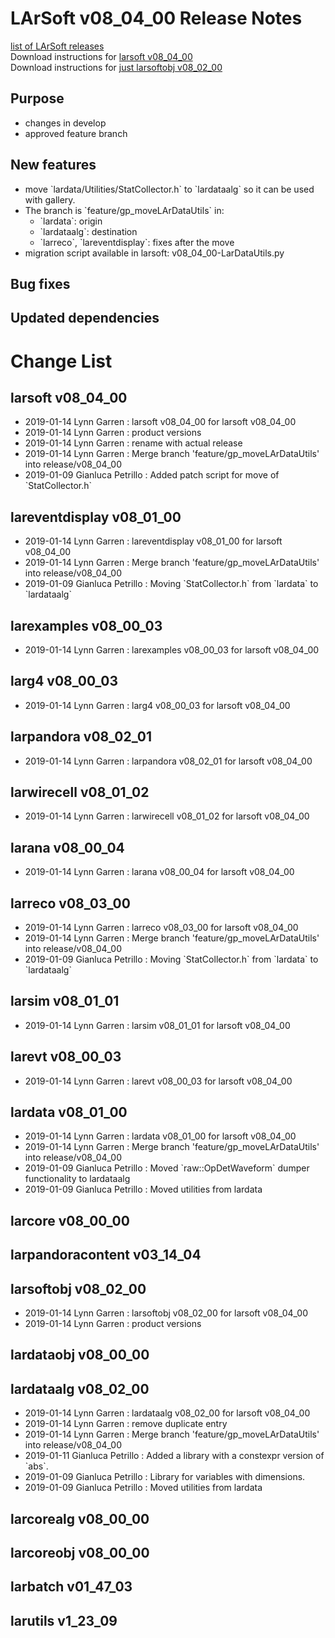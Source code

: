# LArSoft v08_04_00 Release Notes



[list of LArSoft releases](LArSoft_release_list)  
Download instructions for [larsoft v08_04_00](http://scisoft.fnal.gov/scisoft/bundles/larsoft/v08_04_00/larsoft-v08_04_00.html)  
Download instructions for [just larsoftobj v08_02_00](http://scisoft.fnal.gov/scisoft/bundles/larsoftobj/v08_02_00/larsoftobj-v08_02_00.html)

## Purpose

-   changes in develop
-   approved feature branch

## New features

-   move \`lardata/Utilities/StatCollector.h\` to \`lardataalg\` so it can be used with gallery.
-   The branch is \`feature/gp_moveLArDataUtils\` in:
    -   \`lardata\`: origin
    -   \`lardataalg\`: destination
    -   \`larreco\`, \`lareventdisplay\`: fixes after the move
-   migration script available in larsoft: v08_04_00-LarDataUtils.py

## Bug fixes

## Updated dependencies

# Change List

## larsoft v08_04_00

-   2019-01-14 Lynn Garren : larsoft v08_04_00 for larsoft v08_04_00
-   2019-01-14 Lynn Garren : product versions
-   2019-01-14 Lynn Garren : rename with actual release
-   2019-01-14 Lynn Garren : Merge branch 'feature/gp_moveLArDataUtils' into release/v08_04_00
-   2019-01-09 Gianluca Petrillo : Added patch script for move of \`StatCollector.h\`

## lareventdisplay v08_01_00

-   2019-01-14 Lynn Garren : lareventdisplay v08_01_00 for larsoft v08_04_00
-   2019-01-14 Lynn Garren : Merge branch 'feature/gp_moveLArDataUtils' into release/v08_04_00
-   2019-01-09 Gianluca Petrillo : Moving \`StatCollector.h\` from \`lardata\` to \`lardataalg\`

## larexamples v08_00_03

-   2019-01-14 Lynn Garren : larexamples v08_00_03 for larsoft v08_04_00

## larg4 v08_00_03

-   2019-01-14 Lynn Garren : larg4 v08_00_03 for larsoft v08_04_00

## larpandora v08_02_01

-   2019-01-14 Lynn Garren : larpandora v08_02_01 for larsoft v08_04_00

## larwirecell v08_01_02

-   2019-01-14 Lynn Garren : larwirecell v08_01_02 for larsoft v08_04_00

## larana v08_00_04

-   2019-01-14 Lynn Garren : larana v08_00_04 for larsoft v08_04_00

## larreco v08_03_00

-   2019-01-14 Lynn Garren : larreco v08_03_00 for larsoft v08_04_00
-   2019-01-14 Lynn Garren : Merge branch 'feature/gp_moveLArDataUtils' into release/v08_04_00
-   2019-01-09 Gianluca Petrillo : Moving \`StatCollector.h\` from \`lardata\` to \`lardataalg\`

## larsim v08_01_01

-   2019-01-14 Lynn Garren : larsim v08_01_01 for larsoft v08_04_00

## larevt v08_00_03

-   2019-01-14 Lynn Garren : larevt v08_00_03 for larsoft v08_04_00

## lardata v08_01_00

-   2019-01-14 Lynn Garren : lardata v08_01_00 for larsoft v08_04_00
-   2019-01-14 Lynn Garren : Merge branch 'feature/gp_moveLArDataUtils' into release/v08_04_00
-   2019-01-09 Gianluca Petrillo : Moved \`raw::OpDetWaveform\` dumper functionality to lardataalg
-   2019-01-09 Gianluca Petrillo : Moved utilities from lardata

## larcore v08_00_00

## larpandoracontent v03_14_04

## larsoftobj v08_02_00

-   2019-01-14 Lynn Garren : larsoftobj v08_02_00 for larsoft v08_04_00
-   2019-01-14 Lynn Garren : product versions

## lardataobj v08_00_00

## lardataalg v08_02_00

-   2019-01-14 Lynn Garren : lardataalg v08_02_00 for larsoft v08_04_00
-   2019-01-14 Lynn Garren : remove duplicate entry
-   2019-01-14 Lynn Garren : Merge branch 'feature/gp_moveLArDataUtils' into release/v08_04_00
-   2019-01-11 Gianluca Petrillo : Added a library with a constexpr version of \`abs\`.
-   2019-01-09 Gianluca Petrillo : Library for variables with dimensions.
-   2019-01-09 Gianluca Petrillo : Moved utilities from lardata

## larcorealg v08_00_00

## larcoreobj v08_00_00

## larbatch v01_47_03

## larutils v1_23_09
